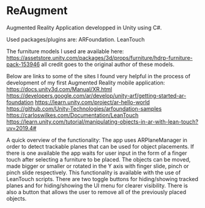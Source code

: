 # ReAugment
Augmented Reality Application developped in Unity using C#.

Used packages/plugins are:
ARFoundation.
LeanTouch

The furniture models I used are available here: 
https://assetstore.unity.com/packages/3d/props/furniture/hdrp-furniture-pack-153946
all credit goes to the original author of these models.

Below are links to some of the sites I found very helpful in the process of development of my first Augmented Reality mobile application:
https://docs.unity3d.com/Manual/XR.html
https://developers.google.com/ar/develop/unity-arf/getting-started-ar-foundation
https://learn.unity.com/project/ar-hello-world
https://github.com/Unity-Technologies/arfoundation-samples
https://carloswilkes.com/Documentation/LeanTouch
https://learn.unity.com/tutorial/manipulating-objects-in-ar-with-lean-touch?uv=2019.4#

A quick overview of the functionality:
The app uses ARPlaneManager in order to detect trackable planes that can be used for object placements.
If there is one available the app waits for user input in the form of a finger touch after selecting a furniture to be placed.
The objects can be moved, made bigger or smaller or rotated in the Y axis with finger slide, pinch or pinch slide respectively. This functionality is available with the use of LeanTouch scripts.
There are two toggle buttons for hiding/showing tracked planes and for hiding/showing the UI menu for clearer visibility.
There is also a button that allows the user to remove all of the previously placed objects.
